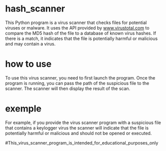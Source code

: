 # hash_scanner
This Python program is a virus scanner that checks files for potential viruses or malware. It uses the API provided by www.virustotal.com to compare the MD5 hash of the file to a database of known virus hashes.
If there is a match, it indicates that the file is potentially harmful or malicious and may contain a virus.

# how to use 
To use this virus scanner, you need to first launch the program.
Once the program is running, you can pass the path of the suspicious file to the scanner.
The scanner will then display the result of the scan.

# exemple
For example, if you provide the virus scanner program with a suspicious file that contains a keylogger virus
 the scanner will indicate that the file is potentially harmful or malicious and should not be opened or executed.
 
 #This_virus_scanner_program_is_intended_for_educational_purposes_only
